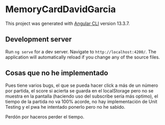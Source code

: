 # MemoryCardDavidGarcia

This project was generated with [Angular CLI](https://github.com/angular/angular-cli) version 13.3.7.

## Development server

Run `ng serve` for a dev server. Navigate to `http://localhost:4200/`. The application will automatically reload if you change any of the source files.

## Cosas que no he implementado

Pues tiene varios bugs, el que se pueda hacer click a más de un número por partida, el score si acierta se guarda en el localStorage pero no se muestra en la pantalla (haciendo uso del subscribe sería más optimo), el tiempo de la partida no va 100% acorde, no hay implementación de Unit Testing
y el pwa he intentado ponerlo pero no he sabido.

Perdón por haceros perder el tiempo.
